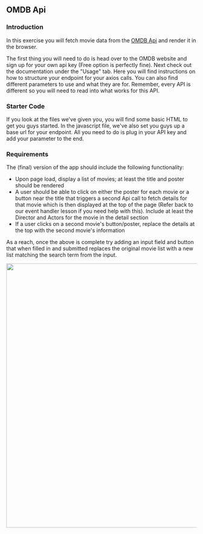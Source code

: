 ## OMDB Api

### Introduction

In this exercise you will fetch movie data from the [OMDB Api](http://www.omdbapi.com/) and render it in the browser.

The first thing you will need to do is head over to the OMDB website and sign up for your own api key (Free option is perfectly fine). Next check out the documentation under the "Usage" tab. Here you will find instructions on how to structure your endpoint for your axios calls. You can also find different parameters to use and what they are for. Remember, every API is different so you will need to read into what works for this API.

### Starter Code

If you look at the files we've given you, you will find some basic HTML to get you guys started. In the javascript file, we've also set you guys up a base url for your endpoint. All you need to do is plug in your API key and add your parameter to the end.

### Requirements

The (final) version of the app should include the following functionality:

- Upon page load, display a list of movies; at least the title and poster should be rendered
- A user should be able to click on either the poster for each movie or a button near the title that triggers a second Api call to fetch details for that movie which is then displayed at the top of the page (Refer back to our event handler lesson if you need help with this).  Include at least the Director and Actors for the movie in the detail section
- If a user clicks on a second movie's button/poster, replace the details at the top with the second movie's information

As a reach, once the above is complete try adding an input field and button that when filled in and submitted replaces the original movie list with a new list matching the search term from the input.

<img src="https://media0.giphy.com/media/oe1kFNiUhLcSA/giphy.gif" width="700px">
